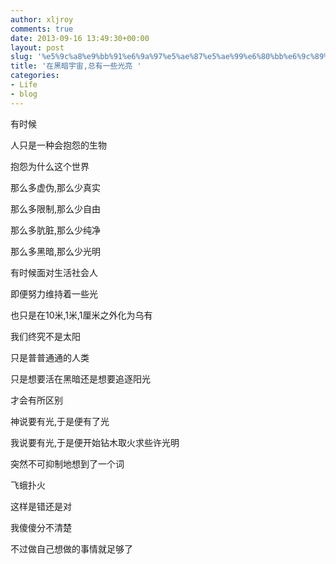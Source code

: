 ```yaml
---
author: xljroy
comments: true
date: 2013-09-16 13:49:30+00:00
layout: post
slug: '%e5%9c%a8%e9%bb%91%e6%9a%97%e5%ae%87%e5%ae%99%e6%80%bb%e6%9c%89%e4%b8%80%e4%ba%9b%e5%85%89%e4%ba%ae'
title: '在黑暗宇宙,总有一些光亮 '
categories:
- Life
- blog
---
```


有时候


人只是一种会抱怨的生物




抱怨为什么这个世界




那么多虚伪,那么少真实




那么多限制,那么少自由




那么多肮脏,那么少纯净




那么多黑暗,那么少光明







有时候面对生活社会人




即便努力维持着一些光




也只是在10米,1米,1厘米之外化为乌有




我们终究不是太阳




只是普普通通的人类







只是想要活在黑暗还是想要追逐阳光




才会有所区别







神说要有光,于是便有了光




我说要有光,于是便开始钻木取火求些许光明




突然不可抑制地想到了一个词




飞蛾扑火




这样是错还是对




我傻傻分不清楚




不过做自己想做的事情就足够了
